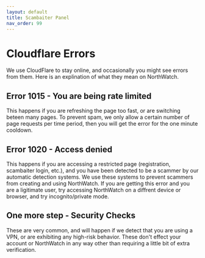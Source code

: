 ```yaml
---
layout: default
title: Scambaiter Panel
nav_order: 99
---
```

# Cloudflare Errors
We use CloudFlare to stay online, and occasionally you might see errors from them.  Here is an explination of what they mean on NorthWatch.

## Error 1015 - You are being rate limited
This happens if you are refreshing the page too fast, or are switching beteen many pages.  To prevent spam, we only allow a certain number of page requests per time period, then you will get the error for the one minute cooldown.

## Error 1020 - Access denied
This happens if you are accessing a restricted page (registration, scambaiter login, etc.), and you have been detected to be a scammer by our automatic detection systems.  We use these systems to prevent scammers from creating and using NorthWatch.  If you are getting this error and you are a ligitimate user, try accessing NorthWatch on a diffrent device or browser, and try incognito/private mode.

## One more step - Security Checks
These are very common, and will happen if we detect that you are using a VPN, or are exhibiting any high-risk behavior.  These don't effect your account or NorthWatch in any way other than requiring a little bit of extra verification.
